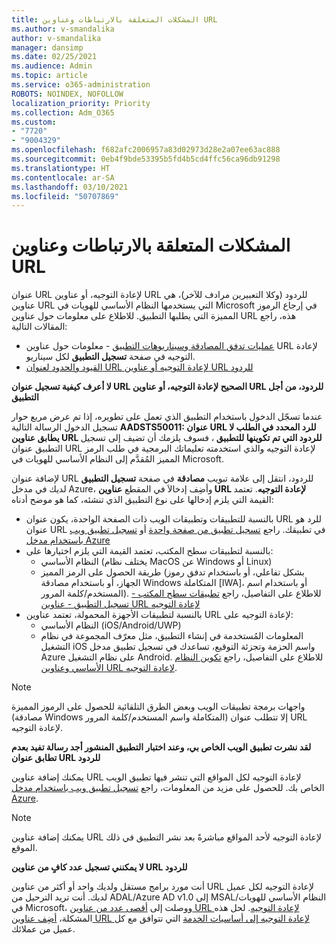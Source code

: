 ```yaml
---
title: المشكلات المتعلقة بالارتباطات وعناوين URL
ms.author: v-smandalika
author: v-smandalika
manager: dansimp
ms.date: 02/25/2021
ms.audience: Admin
ms.topic: article
ms.service: o365-administration
ROBOTS: NOINDEX, NOFOLLOW
localization_priority: Priority
ms.collection: Adm_O365
ms.custom:
- "7720"
- "9004329"
ms.openlocfilehash: f682afc2006957a83d02973d28e2a07ee63ac888
ms.sourcegitcommit: 0eb4f9bde53395b5fd4b5cd4ffc56ca96db91298
ms.translationtype: HT
ms.contentlocale: ar-SA
ms.lasthandoff: 03/10/2021
ms.locfileid: "50707869"
---
```

# <a name="issues-with-links-and-urls"></a>المشكلات المتعلقة بالارتباطات وعناوين URL

عنوان URL لإعادة التوجيه، أو عناوين URL للردود (وكلا التعبيرين مرادف للآخر)، هي عناوين URL التي يستخدمها النظام الأساسي للهويات في Microsoft في إرجاع الرموز المميزة التي يطلبها التطبيق. للاطلاع على معلومات حول عناوين URL هذه، راجع المقالات التالية:

- [عمليات تدفق المصادقة وسيناريوهات التطبيق](https://docs.microsoft.com/azure/active-directory/develop/authentication-flows-app-scenarios) - معلومات حول عناوين URL لإعادة التوجيه في صفحة **تسجيل التطبيق** لكل سيناريو.
- [القيود والحدود لعنوان URL لإعادة التوجيه أو عناوين URL للردود](https://docs.microsoft.com/azure/active-directory/develop/reply-url)

**لا أعرف كيفية تسجيل عنوان URL الصحيح لإعادة التوجيه، أو عناوين URL للردود، من أجل التطبيق**

عندما تسجّل الدخول باستخدام التطبيق الذي تعمل على تطويره، إذا تم عرض مربع حوار تسجيل الدخول الرسالة التالية **AADSTS50011: عنوان URL للرد المحدد في الطلب لا يطابق عناوين URL للردود التي تم تكوينها للتطبيق <your app ID>**، فسوف يلزمك أن تضيف إلى تسجيل التطبيق عنوان URL لإعادة التوجيه والذي استخدمته تعليماتك البرمجية في طلب الرمز المميز المُقدَّم إلى النظام الأساسي للهويات في Microsoft.

لإضافة عنوان URL للردود، انتقل إلى علامة تبويب **مصادقة** في صفحة **تسجيل التطبيق** لديك في مدخل Azure، وأضِف إدخالاَ في المقطع **عناوين URL لإعادة التوجيه**. تعتمد القيمة التي يلزم إدخالها على نوع التطبيق الذي تنشئه، كما هو موضح أدناه:

- بالنسبة للتطبيقات وتطبيقات الويب ذات الصفحة الواحدة، يكون عنوان URL للرد هو عنوان URL في تطبيقك. راجع [تسجيل تطبيق من صفحة واحدة](https://docs.microsoft.com/azure/active-directory/develop/scenario-spa-app-registration#register-a-redirect-uri) أو [تسجيل تطبيق ويب باستخدام مدخل Azure](https://docs.microsoft.com/azure/active-directory/develop/scenario-web-app-sign-user-app-registration?tabs=aspnetcore#register-an-app-using-azure-portal)
- بالنسبة لتطبيقات سطح المكتب، تعتمد القيمة التي يلزم اختيارها على:
    - النظام الأساسي (يختلف نظام MacOS عن Windows أو Linux)
    - طريقة الحصول على الرمز المميز (بشكل تفاعلي، أو باستخدام تدفق رموز الجهاز، أو باستخدام مصادقة Windows المتكاملة [IWA]، أو باستخدام اسم المستخدم/كلمة المرور).
    للاطلاع على التفاصيل، راجع [تطبيقات سطح المكتب - تسجيل التطبيق - عناوين URL لإعادة التوجيه](https://docs.microsoft.com/azure/active-directory/develop/scenario-desktop-app-registration#redirect-uris)
- بالنسبة لتطبيقات الأجهزة المحمولة، تعتمد عناوين URL لإعادة التوجيه على:
    - النظام الأساسي (iOS/Android/UWP)
    - المعلومات المُستخدمة في إنشاء التطبيق، مثل معرّف المجموعة في نظام التشغيل iOS واسم الحزمة وتجزئة التوقيع، تساعدك في تسجيل تطبيق مدخل Azure على نظام التشغيل Android. للاطلاع على التفاصيل، راجع [تكوين النظام الأساسي وعناوين URL لإعادة التوجيه](https://docs.microsoft.com/azure/active-directory/develop/scenario-mobile-app-registration#platform-configuration-and-redirect-uris).

> [!NOTE]
> واجهات برمجة تطبيقات الويب وبعض الطرق التلقائية للحصول على الرموز المميزة (مصادقة Windows المتكاملة واسم المستخدم/كلمة المرور) إلا تتطلب عنوان URL لإعادة التوجيه.

**لقد نشرت تطبيق الويب الخاص بي، وعند اختبار التطبيق المنشور أجد رسالة تفيد بعدم تطابق عنوان URL للردود**

يمكنك إضافة عناوين URL لإعادة التوجيه لكل المواقع التي تنشر فيها تطبيق الويب الخاص بك. للحصول على مزيد من المعلومات، راجع [تسجيل تطبيق ويب باستخدام مدخل Azure](https://docs.microsoft.com/azure/active-directory/develop/scenario-web-app-sign-user-app-registration).

> [!NOTE]
> يمكنك إضافة عناوين URL لإعادة التوجيه لأحد المواقع مباشرةً بعد نشر التطبيق في ذلك الموقع.

**لا يمكنني تسجيل عدد كافٍ من عناوين URL للردود**

أنت مورد برامج مستقل ولديك واحد أو أكثر من عناوين URL لإعادة التوجيه لكل عميل لديك. أنت تريد الترحيل من ADAL/Azure AD v1.0 إلى MSAL/النظام الأساسي للهويات في Microsoft، ووصلت إلى [أقصى عدد من عناوين URL لإعادة التوجيه](https://docs.microsoft.com/azure/active-directory/develop/reply-url#maximum-number-of-redirect-uris). لحل هذه المشكلة، [أضِف عناوين URL لإعادة التوجيه إلى أساسيات الخدمة](https://docs.microsoft.com/azure/active-directory/develop/reply-url#add-redirect-uris-to-service-principals) التي تتوافق مع كل عميل من عملائك.
